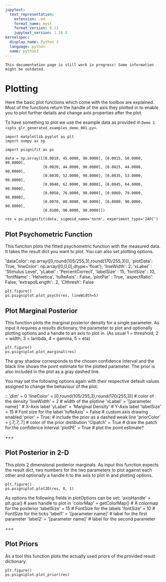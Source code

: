 ```yaml
---
jupytext:
  text_representation:
    extension: .md
    format_name: myst
    format_version: 0.13
    jupytext_version: 1.16.4
kernelspec:
  display_name: Python 3
  language: python
  name: python3
---
```


```{warning}
This documentation page is still work in progress! Some information might be outdated.
```


# Plotting

 Here the basic plot functions which come with the toolbox are explained.
 Most of the functions return the handle of the axis they plotted in
 to enable you to plot further details and change axis properties after the plot.

 To have something to plot we use the example data as provided in
 `Demo 1 <sphx_glr_generated_examples_demo_001.py>`.

```{code-cell} ipython3
import matplotlib.pyplot as plt
import numpy as np

import psignifit as ps

data = np.array([[0.0010, 45.0000, 90.0000], [0.0015, 50.0000, 90.0000],
                 [0.0020, 44.0000, 90.0000], [0.0025, 44.0000, 90.0000],
                 [0.0030, 52.0000, 90.0000], [0.0035, 53.0000, 90.0000],
                 [0.0040, 62.0000, 90.0000], [0.0045, 64.0000, 90.0000],
                 [0.0050, 76.0000, 90.0000], [0.0060, 79.0000, 90.0000],
                 [0.0070, 88.0000, 90.0000], [0.0080, 90.0000, 90.0000],
                 [0.0100, 90.0000, 90.0000]])

res = ps.psignifit(data, sigmoid_name='norm', experiment_type='2AFC')
```

## Plot Psychometric Function

This funciton plots the fitted psychometric function with the measured data.
 It takes the result dict you want to plot. You can also set plotting options.

'dataColor': np.array([0,round(105/255,3),round(170/255,3)]),
'plotData':    True,
'lineColor': np.array([0,0,0],dtype='float'),
'lineWidth': 2,
'xLabel' : 'Stimulus Level',
'yLabel' : 'PercentCorrect',
'labelSize' : 15,
'fontSize' : 10,
'fontName' : 'Helvetica',
'tufteAxis' : False,
'plotPar' : True,
'aspectRatio': False,
'extrapolLength': .2,
'CIthresh': False


```{code-cell} ipython3
plt.figure()
ps.psigniplot.plot_psych(res, lineWidth=5)
```

## Plot Marginal Posterior

This function plots the marginal posterior density for a single parameter.
As input it requires a results dictionary, the parameter to plot and optionally
plotting options and a handle to an axis to plot in.
(As usual 1 = threshold, 2 = width, 3 = lambda, 4 = gamma, 5 = eta)


```{code-cell} ipython3
plt.figure()
ps.psigniplot.plot_marginal(res)
```

The gray shadow corresponds to the chosen confidence interval and the black
line shows the point estimate for the plotted parameter.
The prior is also included in the plot as a gray dashed line.

You may set the following options again with their
 respective default values assigned to change the behaviour of the plot:

::
    'dim' = 0
    'lineColor' = [0,round(105/255,3),round(170/255,3)]      # color of the density
    'lineWidth'      = 2                   # width of the plotline
    'xLabel'         = '[parameter name] '   # X-Axis label
    'yLabel'         = 'Marginal Density'  # Y-Axis label
    'labelSize'      = 15                  # Font size for the label
    'tufteAxis'      = False               # custom axis drawing enabled
    'prior'          = True;               # include the prior as a dashed weak line
    'priorColor'     = [.7,.7,.7]          # color of the prior distibution
    'CIpatch'        = True                # draw the patch for the confidence interval
    'plotPE'         = True                # plot the point estimate?


+++

## Plot Posterior in 2-D

This plots 2 dimensional posterior marginals.
As input this function expects the result dict, two numbers for the two parameters
to plot against each other and optionally a handle h to the axis to plot in
and plotting options.


```{code-cell} ipython3
plt.figure()
ps.psigniplot.plot2D(res, 0, 1)
```

As options the following fields in plotOptions can be set:
'axisHandle'  = plt.gca()    # axes handle to plot in
'colorMap'  = getColorMap()         # A colormap for the posterior
'labelSize' = 15                   # FontSize for the labels
'fontSize'  = 10                   # FontSize for the ticks
'label1'    = '[parameter name]'   # label for the first parameter
'label2'    = '[parameter name]'   # label for the second parameter


+++

## Plot Priors
As a tool this function plots the actually used priors of the provided
result dictionary.


```{code-cell} ipython3
plt.figure()
ps.psigniplot.plot_prior(res)
```
